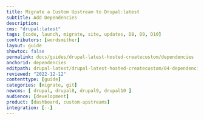 ```yaml
---
title: Migrate a Custom Upstream to Drupal:latest
subtitle: Add Dependencies
description: 
cms: "drupal:latest"
tags: [code, launch, migrate, site, updates, D8, D9, D10]
contributors: [wordsmither]
layout: guide
showtoc: false
permalink: docs/guides/drupal-latest-hosted-createcustom/dependencies
anchorid: dependencies
editpath: drupal-latest/drupal-latest-hosted-createcustom/04-dependencies.md
reviewed: "2022-12-12"
contenttype: [guide]
categories: [migrate, git]
newcms: [ drupal, drupal8, drupal9, drupal10 ]
audience: [development]
product: [dashboard, custom-upstreams]
integration: [--]
---
```


<Partial file="drupal-latest/dependencies-compatible.md" />
